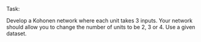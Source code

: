 Task:

Develop a Kohonen network where each unit takes 3 inputs. Your network should allow you to change the number of units to be 2, 3 or 4. Use a given dataset.

